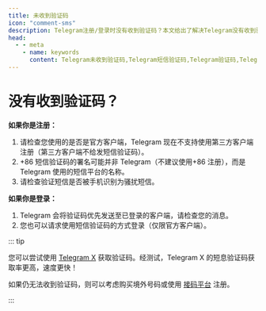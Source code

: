 ```yaml
---
title: 未收到验证码
icon: "comment-sms"
description: Telegram注册/登录时没有收到验证码？本文给出了解决Telegram没有收到验证码的解决方法，希望对您有所帮助。访问TGwiki - Telegram知识库，了解更多Telegram使用技巧。
head:
  - - meta
    - name: keywords
      content: Telegram未收到验证码,Telegram短信验证码,Telegram验证码,Telegram注册,TG未收到验证码,TG短信验证码,TG验证码,TG注册,电报未收到验证码,电报短信验证码,电报验证码,电报注册,TGwiki,Telegram知识库
---
```


# 没有收到验证码？

**如果你是注册：**

1. 请检查您使用的是否是官方客户端，Telegram 现在不支持使用第三方客户端注册（第三方客户端不给发短信验证码）。
2. +86 短信验证码的署名可能并非 Telegram（不建议使用+86 注册），而是 Telegram 使用的短信平台的名称。
3. 请检查验证短信是否被手机识别为骚扰短信。

**如果你是登录：**

1. Telegram 会将验证码优先发送至已登录的客户端，请检查您的消息。
2. 您也可以请求使用短信验证码的方式登录（仅限官方客户端）。

::: tip

您可以尝试使用 [Telegram X](https://play.google.com/store/apps/details?id=org.thunderdog.challegram) 获取验证码。经测试，Telegram X 的短息验证码获取率更高，速度更快！

如果仍无法收到验证码，则可以考虑购买境外号码或使用 [接码平台](https://sms-activate.org/?ref=3073106) 注册。

:::

